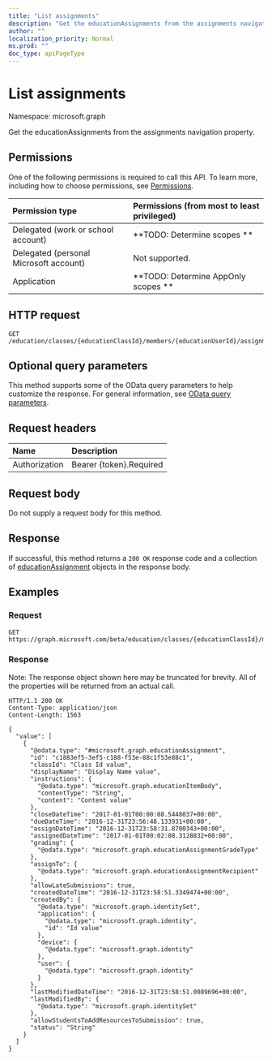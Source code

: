 ```yaml
---
title: "List assignments"
description: "Get the educationAssignments from the assignments navigation property."
author: ""
localization_priority: Normal
ms.prod: ""
doc_type: apiPageType
---
```


# List assignments

Namespace: microsoft.graph

Get the educationAssignments from the assignments navigation property.

## Permissions
One of the following permissions is required to call this API. To learn more, including how to choose permissions, see [Permissions](/concepts/permissions-reference.md).

|Permission type|Permissions (from most to least privileged)|
|:---|:---|
|Delegated (work or school account)|**TODO: Determine scopes **|
|Delegated (personal Microsoft account)|Not supported.|
|Application|**TODO: Determine AppOnly scopes **|

## HTTP request
<!-- {
  "blockType": "ignored"
}
-->
``` http
GET /education/classes/{educationClassId}/members/{educationUserId}/assignments
```

## Optional query parameters
This method supports some of the OData query parameters to help customize the response. For general information, see [OData query parameters](/graph/query-parameters).

## Request headers
|Name|Description|
|:---|:---|
|Authorization|Bearer {token}.Required|

## Request body
Do not supply a request body for this method.

## Response
If successful, this method returns a `200 OK` response code and a collection of [educationAssignment](../resources/educationassignment.md) objects in the response body.

## Examples

### Request
<!-- {
  "blockType": "request",
  "name": "get_educationassignment"
}
-->
``` http
GET https://graph.microsoft.com/beta/education/classes/{educationClassId}/members/{educationUserId}/assignments
```

### Response
Note: The response object shown here may be truncated for brevity. All of the properties will be returned from an actual call.
<!-- {
  "blockType": "response",
  "truncated": true,
  "@odata.type": "collection(microsoft.graph.educationassignment)"
}
-->
``` http
HTTP/1.1 200 OK
Content-Type: application/json
Content-Length: 1563

{
  "value": [
    {
      "@odata.type": "#microsoft.graph.educationAssignment",
      "id": "c1883ef5-3ef5-c188-f53e-88c1f53e88c1",
      "classId": "Class Id value",
      "displayName": "Display Name value",
      "instructions": {
        "@odata.type": "microsoft.graph.educationItemBody",
        "contentType": "String",
        "content": "Content value"
      },
      "closeDateTime": "2017-01-01T00:00:08.5448037+00:00",
      "dueDateTime": "2016-12-31T23:56:48.133931+00:00",
      "assignDateTime": "2016-12-31T23:58:31.8700343+00:00",
      "assignedDateTime": "2017-01-01T00:02:08.3128832+00:00",
      "grading": {
        "@odata.type": "microsoft.graph.educationAssignmentGradeType"
      },
      "assignTo": {
        "@odata.type": "microsoft.graph.educationAssignmentRecipient"
      },
      "allowLateSubmissions": true,
      "createdDateTime": "2016-12-31T23:58:51.3349474+00:00",
      "createdBy": {
        "@odata.type": "microsoft.graph.identitySet",
        "application": {
          "@odata.type": "microsoft.graph.identity",
          "id": "Id value"
        },
        "device": {
          "@odata.type": "microsoft.graph.identity"
        },
        "user": {
          "@odata.type": "microsoft.graph.identity"
        }
      },
      "lastModifiedDateTime": "2016-12-31T23:58:51.0089696+00:00",
      "lastModifiedBy": {
        "@odata.type": "microsoft.graph.identitySet"
      },
      "allowStudentsToAddResourcesToSubmission": true,
      "status": "String"
    }
  ]
}
```

